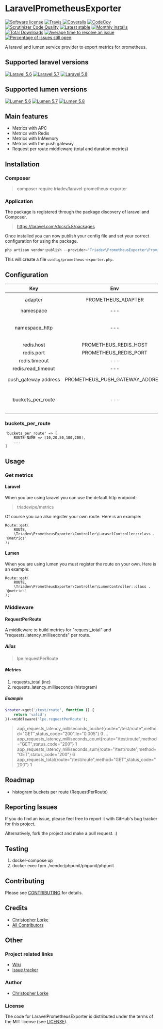 # LaravelPrometheusExporter

[![Software license][ico-license]](LICENSE)
[![Travis][ico-travis]][link-travis]
[![Coveralls](https://coveralls.io/repos/github/triadev/LaravelPrometheusExporter/badge.svg?branch=master)](https://coveralls.io/github/triadev/LaravelPrometheusExporter?branch=master)
[![CodeCov](https://codecov.io/gh/triadev/LaravelPrometheusExporter/branch/master/graph/badge.svg)](https://codecov.io/gh/triadev/LaravelPrometheusExporter)
[![Scrutinizer Code Quality](https://scrutinizer-ci.com/g/triadev/LaravelPrometheusExporter/badges/quality-score.png?b=master)](https://scrutinizer-ci.com/g/triadev/LaravelPrometheusExporter/?branch=master)
[![Latest stable][ico-version-stable]][link-packagist]
[![Monthly installs][ico-downloads-monthly]][link-downloads]
[![Total Downloads](https://img.shields.io/packagist/dt/triadev/laravel-prometheus-exporter.svg?style=flat-square)](https://packagist.org/packages/triadev/laravel-prometheus-exporter)
[![Average time to resolve an issue](http://isitmaintained.com/badge/resolution/triadev/LaravelPrometheusExporter.svg)](http://isitmaintained.com/project/triadev/LaravelPrometheusExporter "Average time to resolve an issue")
[![Percentage of issues still open](http://isitmaintained.com/badge/open/triadev/LaravelPrometheusExporter.svg)](http://isitmaintained.com/project/triadev/LaravelPrometheusExporter "Percentage of issues still open")

A laravel and lumen service provider to export metrics for prometheus.

## Supported laravel versions
[![Laravel 5.6][icon-l56]][link-laravel]
[![Laravel 5.7][icon-l57]][link-laravel]
[![Laravel 5.8][icon-l58]][link-laravel]

## Supported lumen versions
[![Lumen 5.6][icon-lumen56]][link-lumen]
[![Lumen 5.7][icon-lumen57]][link-lumen]
[![Lumen 5.8][icon-lumen58]][link-lumen]

## Main features
- Metrics with APC
- Metrics with Redis
- Metrics with InMemory
- Metrics with the push gateway
- Request per route middleware (total and duration metrics)

## Installation

### Composer
> composer require triadev/laravel-prometheus-exporter

### Application

The package is registered through the package discovery of laravel and Composer.
>https://laravel.com/docs/5.8/packages

Once installed you can now publish your config file and set your correct configuration for using the package.
```php
php artisan vendor:publish --provider="Triadev\PrometheusExporter\Provider\PrometheusExporterServiceProvider" --tag="config"
```

This will create a file ```config/prometheus-exporter.php```.

## Configuration
| Key        | Env | Value           | Description  | Default |
|:-------------:|:-------------:|:-------------:|:-----:|:-----:|
| adapter | PROMETHEUS_ADAPTER | STRING | apc, redis, inmemory or push | apc |
| namespace | --- | STRING | default: app | app |
| namespace_http | --- | STRING | namespace for "RequestPerRoute-Middleware metrics" | http |
| redis.host | PROMETHEUS_REDIS_HOST | STRING | redis host | 127.0.0.1
| redis.port | PROMETHEUS_REDIS_PORT | INTEGER | redis port | 6379 |
| redis.timeout | --- | FLOAT | redis timeout | 0.1 |
| redis.read_timeout | --- | INTEGER | redis read timeout | 10 |
| push_gateway.address | PROMETHEUS_PUSH_GATEWAY_ADDRESS | STRING | push gateway address | localhost:9091 |
| buckets_per_route | --- | STRING | histogram buckets for "RequestPerRoute-Middleware" | --- |

### buckets_per_route
```
'buckets_per_route' => [
    ROUTE-NAME => [10,20,50,100,200],
    ...
]
```

## Usage

### Get metrics

#### Laravel
When you are using laravel you can use the default http endpoint:
>triadev/pe/metrics

Of course you can also register your own route. Here is an example:
```
Route::get(
    ROUTE,
    \Triadev\PrometheusExporter\Controller\LaravelController::class . '@metrics'
);
```

#### Lumen
When you are using lumen you must register the route on your own. Here is an example:
```
Route::get(
    ROUTE,
    \Triadev\PrometheusExporter\Controller\LumenController::class . '@metrics'
);
```

### Middleware

#### RequestPerRoute
A middleware to build metrics for "request_total" and "requests_latency_milliseconds" per route.

##### Alias
>lpe.requestPerRoute

##### Metrics
1. requests_total (inc)
2. requests_latency_milliseconds (histogram)

##### Example
```php
$router->get('/test/route', function () {
    return 'valid';
})->middleware('lpe.requestPerRoute');
```

>app_requests_latency_milliseconds_bucket{route="/test/route",method="GET",status_code="200",le="0.005"} 0
>...
>app_requests_latency_milliseconds_count{route="/test/route",method="GET",status_code="200"} 1
>app_requests_latency_milliseconds_sum{route="/test/route",method="GET",status_code="200"} 6
>app_requests_total{route="/test/route",method="GET",status_code="200"} 1

## Roadmap
- histogram buckets per route (RequestPerRoute)

## Reporting Issues
If you do find an issue, please feel free to report it with GitHub's bug tracker for this project.

Alternatively, fork the project and make a pull request. :)

## Testing
1. docker-compose up
2. docker exec fpm ./vendor/phpunit/phpunit/phpunit

## Contributing
Please see [CONTRIBUTING](CONTRIBUTING.md) for details.

## Credits
- [Christopher Lorke][link-author]
- [All Contributors][link-contributors]

## Other

### Project related links
- [Wiki](https://github.com/triadev/LaravelPrometheusExporter/wiki)
- [Issue tracker](https://github.com/triadev/LaravelPrometheusExporter/issues)

### Author
- [Christopher Lorke](mailto:christopher.lorke@gmx.de)

### License
The code for LaravelPrometheusExporter is distributed under the terms of the MIT license (see [LICENSE](LICENSE)).

[ico-license]: https://img.shields.io/github/license/triadev/LaravelPrometheusExporter.svg?style=flat-square
[ico-version-stable]: https://img.shields.io/packagist/v/triadev/laravel-prometheus-exporter.svg?style=flat-square
[ico-downloads-monthly]: https://img.shields.io/packagist/dm/triadev/laravel-prometheus-exporter.svg?style=flat-square
[ico-travis]: https://travis-ci.org/triadev/LaravelPrometheusExporter.svg?branch=master

[link-packagist]: https://packagist.org/packages/triadev/laravel-prometheus-exporter
[link-downloads]: https://packagist.org/packages/triadev/laravel-prometheus-exporter/stats
[link-travis]: https://travis-ci.org/triadev/LaravelPrometheusExporter
[link-scrutinizer]: https://scrutinizer-ci.com/g/triadev/LaravelPrometheusExporter/badges/quality-score.png?b=master

[icon-l56]: https://img.shields.io/badge/Laravel-5.6-brightgreen.svg?style=flat-square
[icon-l57]: https://img.shields.io/badge/Laravel-5.7-brightgreen.svg?style=flat-square
[icon-l58]: https://img.shields.io/badge/Laravel-5.8-brightgreen.svg?style=flat-square

[icon-lumen56]: https://img.shields.io/badge/Lumen-5.6-brightgreen.svg?style=flat-square
[icon-lumen57]: https://img.shields.io/badge/Lumen-5.7-brightgreen.svg?style=flat-square
[icon-lumen58]: https://img.shields.io/badge/Lumen-5.8-brightgreen.svg?style=flat-square

[link-laravel]: https://laravel.com
[link-lumen]: https://lumen.laravel.com
[link-author]: https://github.com/triadev
[link-contributors]: ../../contributors
